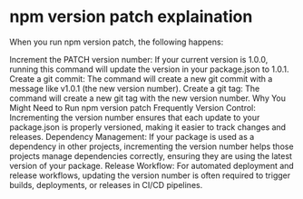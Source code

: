 # npm version patch explaination

When you run npm version patch, the following happens:

Increment the PATCH version number: If your current version is 1.0.0, running this command will update the version in your package.json to 1.0.1.
Create a git commit: The command will create a new git commit with a message like v1.0.1 (the new version number).
Create a git tag: The command will create a new git tag with the new version number.
Why You Might Need to Run npm version patch Frequently
Version Control: Incrementing the version number ensures that each update to your package.json is properly versioned, making it easier to track changes and releases.
Dependency Management: If your package is used as a dependency in other projects, incrementing the version number helps those projects manage dependencies correctly, ensuring they are using the latest version of your package.
Release Workflow: For automated deployment and release workflows, updating the version number is often required to trigger builds, deployments, or releases in CI/CD pipelines.